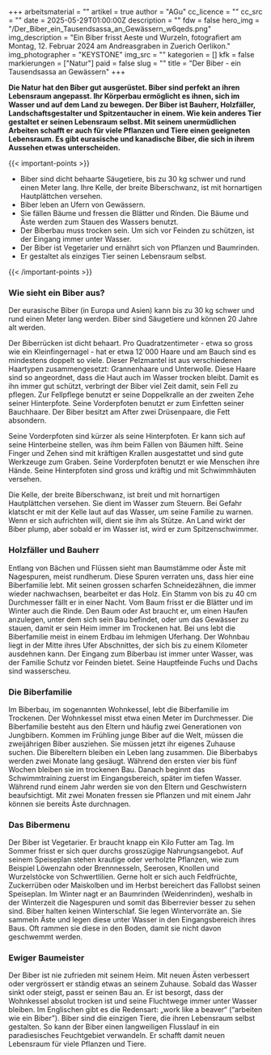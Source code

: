 +++
arbeitsmaterial = ""
artikel = true
author = "AGu"
cc_licence = ""
cc_src = ""
date = 2025-05-29T01:00:00Z
description = ""
fdw = false
hero_img = "/Der_Biber_ein_Tausendsassa_an_Gewässern_w6qeds.png"
img_description = "Ein Biber frisst Aeste und Wurzeln, fotografiert am Montag, 12. Februar 2024 am Andreasgraben in Zuerich Oerlikon."
img_photographer = "KEYSTONE"
img_src = ""
kategorien = []
kfk = false
markierungen = ["Natur"]
paid = false
slug = ""
title = "Der Biber - ein Tausendsassa an Gewässern"
+++

**Die Natur hat den Biber gut ausgerüstet. Biber sind perfekt an ihren Lebensraum angepasst. Ihr Körperbau ermöglicht es ihnen, sich im Wasser und auf dem Land zu bewegen. Der Biber ist Bauherr, Holzfäller, Landschaftsgestalter und Spitzentaucher in einem. Wie kein anderes Tier gestaltet er seinen Lebensraum selbst. Mit seinem unermüdlichen Arbeiten schafft er auch für viele Pflanzen und Tiere einen geeigneten Lebensraum. Es gibt eurasische und kanadische Biber, die sich in ihrem Aussehen etwas unterscheiden.**

{{< important-points >}}

<ul>

<li>Biber sind dicht behaarte Säugetiere, bis zu 30 kg schwer und rund einen Meter lang. Ihre Kelle, der breite Biberschwanz, ist mit hornartigen Hautplättchen versehen.
</li>

<li>Biber leben an Ufern von Gewässern.
</li>

<li>Sie fällen Bäume und fressen die Blätter und Rinden. Die Bäume und Äste werden zum Stauen des Wassers benutzt.
</li>

<li>Der Biberbau muss trocken sein. Um sich vor Feinden zu schützen, ist der Eingang immer unter Wasser.
</li>

<li>Der Biber ist Vegetarier und ernährt sich von Pflanzen und Baumrinden.
</li>

<li>Er gestaltet als einziges Tier seinen Lebensraum selbst.
</li>

</ul>

{{< /important-points >}}

### Wie sieht ein Biber aus?

Der eurasische Biber (in Europa und Asien) kann bis zu 30 kg schwer und rund einen Meter lang werden. Biber sind Säugetiere und können 20 Jahre alt werden.

Der Biberrücken ist dicht behaart. Pro Quadratzentimeter - etwa so gross wie ein Kleinfingernagel - hat er etwa 12`000 Haare und am Bauch sind es mindestens doppelt so viele. Dieser Pelzmantel ist aus verschiedenen Haartypen zusammengesetzt: Grannenhaare und Unterwolle. Diese Haare sind so angeordnet, dass die Haut auch im Wasser trocken bleibt. Damit es ihn immer gut schützt, verbringt der Biber viel Zeit damit, sein Fell zu pflegen. Zur Fellpflege benutzt er seine Doppelkralle an der zweiten Zehe seiner Hinterpfote. Seine Vorderpfoten benutzt er zum Einfetten seiner Bauchhaare. Der Biber besitzt am After zwei Drüsenpaare, die Fett absondern.

Seine Vorderpfoten sind kürzer als seine Hinterpfoten. Er kann sich auf seine Hinterbeine stellen, was ihm beim Fällen von Bäumen hilft. Seine Finger und Zehen sind mit kräftigen Krallen ausgestattet und sind gute Werkzeuge zum Graben. Seine Vorderpfoten benutzt er wie Menschen ihre Hände. Seine Hinterpfoten sind gross und kräftig und mit Schwimmhäuten versehen.

Die Kelle, der breite Biberschwanz, ist breit und mit hornartigen Hautplättchen versehen. Sie dient im Wasser zum Steuern. Bei Gefahr klatscht er mit der Kelle laut auf das Wasser, um seine Familie zu warnen. Wenn er sich aufrichten will, dient sie ihm als Stütze. An Land wirkt der Biber plump, aber sobald er im Wasser ist, wird er zum Spitzenschwimmer. 

### Holzfäller und Bauherr

Entlang von Bächen und Flüssen sieht man Baumstämme oder Äste mit Nagespuren, meist rundherum. Diese Spuren verraten uns, dass hier eine Biberfamilie lebt. Mit seinen grossen scharfen Schneidezähnen, die immer wieder nachwachsen, bearbeitet er das Holz. Ein Stamm von bis zu 40 cm Durchmesser fällt er in einer Nacht. Vom Baum frisst er die Blätter und im Winter auch die Rinde. Den Baum oder Ast braucht er, um einen Haufen anzulegen, unter dem sich sein Bau befindet, oder um das Gewässer zu stauen, damit er sein Heim immer im Trockenen hat. Bei uns lebt die Biberfamilie meist in einem Erdbau im lehmigen Uferhang. Der Wohnbau liegt in der Mitte ihres Ufer Abschnittes, der sich bis zu einem Kilometer ausdehnen kann. Der Eingang zum Biberbau ist immer unter Wasser, was der Familie Schutz vor Feinden bietet. Seine Hauptfeinde Fuchs und Dachs sind wasserscheu. 

### Die Biberfamilie

Im Biberbau, im sogenannten Wohnkessel, lebt die Biberfamilie im Trockenen. Der Wohnkessel misst etwa einen Meter im Durchmesser. Die Biberfamilie besteht aus den Eltern und häufig zwei Generationen von Jungbibern. Kommen im Frühling junge Biber auf die Welt, müssen die zweijährigen Biber ausziehen. Sie müssen jetzt ihr eigenes Zuhause suchen. Die Bibereltern bleiben ein Leben lang zusammen. Die Biberbabys werden zwei Monate lang gesäugt. Während den ersten vier bis fünf Wochen bleiben sie im trockenen Bau. Danach beginnt das Schwimmtraining zuerst im Eingangsbereich, später im tiefen Wasser. Während rund einem Jahr werden sie von den Eltern und Geschwistern beaufsichtigt. Mit zwei Monaten fressen sie Pflanzen und mit einem Jahr können sie bereits Äste durchnagen.

### Das Bibermenu

Der Biber ist Vegetarier. Er braucht knapp ein Kilo Futter am Tag. Im Sommer frisst er sich quer durchs grosszügige Nahrungsangebot. Auf seinem Speiseplan stehen krautige oder verholzte Pflanzen, wie zum Beispiel Löwenzahn oder Brennnesseln, Seerosen, Knollen und Wurzelstöcke von Schwertlilien. Gerne holt er sich auch Feldfrüchte, Zuckerrüben oder Maiskolben und im Herbst bereichert das Fallobst seinen Speiseplan. Im Winter nagt er an Baumrinden (Weidenrinden), weshalb in der Winterzeit die Nagespuren und somit das Biberrevier besser zu sehen sind. Biber halten keinen Winterschlaf. Sie legen Wintervorräte an. Sie sammeln Äste und legen diese unter Wasser in den Eingangsbereich ihres Baus. Oft rammen sie diese in den Boden, damit sie nicht davon geschwemmt werden. 

### Ewiger Baumeister

Der Biber ist nie zufrieden mit seinem Heim. Mit neuen Ästen verbessert oder vergrössert er ständig etwas an seinem Zuhause. Sobald das Wasser sinkt oder steigt, passt er seinen Bau an. Er ist besorgt, dass der Wohnkessel absolut trocken ist und seine Fluchtwege immer unter Wasser bleiben. Im Englischen gibt es die Redensart: „work like a beaver“ (“arbeiten wie ein Biber”). Biber sind die einzigen Tiere, die ihren Lebensraum selbst gestalten. So kann der Biber einen langweiligen Flusslauf in ein paradiesisches Feuchtgebiet verwandeln. Er schafft damit neuen Lebensraum für viele Pflanzen und Tiere.
